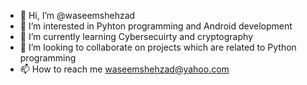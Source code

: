 - 👋 Hi, I’m @waseemshehzad
- 👀 I’m interested in Pyhton programming and Android development
- 🌱 I’m currently learning Cybersecuirty and cryptography
- 💞️ I’m looking to collaborate on projects which are related to Python programming
- 📫 How to reach me waseemshehzad@yahoo.com

<!---
waseemshehzad/waseemshehzad is a ✨ special ✨ repository because its `README.md` (this file) appears on your GitHub profile.
You can click the Preview link to take a look at your changes.
--->
